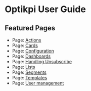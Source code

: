 # Optikpi User Guide

## Featured Pages <a id="OptikpiUserGuide-FeaturedPages"></a>

*  Page: [Actions](https://docs.optikpi.com/optikpi-user-guide-actions)
*  Page: [Cards](https://docs.optikpi.com/optikpi-user-guide-cards)
*  Page: [Configuration](https://docs.optikpi.com/optikpi-user-guide-configuration)
*  Page: [Dashboards](https://docs.optikpi.com/optikpi-user-guide-dashboards)
*  Page: [Handling Unsubscribe](https://docs.optikpi.com/optikpi-user-guide-handling-unsubscribe)
*  Page: [Lists](https://docs.optikpi.com/optikpi-user-guide-lists)
*  Page: [Segments](https://docs.optikpi.com/optikpi-user-guide-segments)
*  Page: [Templates](https://docs.optikpi.com/optikpi-user-guide-templates)
*  Page: [User management](https://docs.optikpi.com/optikpi-user-guide-user-management)



